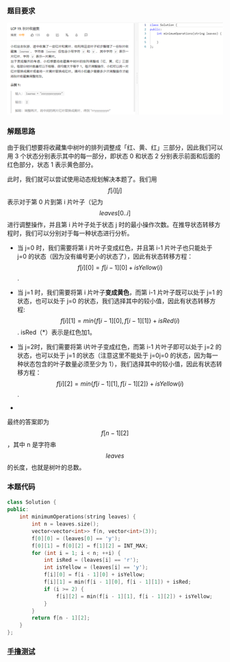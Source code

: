 ### 题目要求

![](./pic/lcp19.png)

### 解题思路

由于我们想要将收藏集中树叶的排列调整成「红、黄、红」三部分，因此我们可以用 3 个状态分别表示其中的每一部分，即状态 0 和状态 2 分别表示前面和后面的红色部分，状态 1 表示黄色部分。

此时，我们就可以尝试使用动态规划解决本题了。我们用 $$f[i][j]$$ 表示对于第 0 片到第 i 片叶子（记为 $$\textit{leaves}[0..i]$$进行调整操作，并且第 i 片叶子处于状态 j 时的最小操作次数。在推导状态转移方程时，我们可以分别对于每一种状态进行分析。

- 当 j=0 时，我们需要将第 i 片叶子变成红色，并且第 i-1 片叶子也只能处于 j=0 的状态（因为没有编号更小的状态了），因此有状态转移方程：$$f[i][0]=f[i−1][0]+isYellow(i)$$.
- 当 j=1 时，我们需要将第 i 片叶子**变成黄色**，而第 i-1 片叶子既可以处于 j=1 的状态，也可以处于 j=0 的状态，我们选择其中的较小值，因此有状态转移方程:$$f[i][1]=min\{f[i−1][0],f[i−1][1]\}+isRed(i)$$. isRed（*）表示是红色加1。
- 当 j=2时，我们需要将第 i片叶子变成红色，而第 i-1 片叶子即可以处于 j=2 的状态，也可以处于 j=1 的状态（注意这里不能处于 j=0j=0 的状态，因为每一种状态包含的叶子数量必须至少为 1），我们选择其中的较小值，因此有状态转移方程：$$f[i][2]=min\{f[i−1][1],f[i−1][2]\}+isYellow(i)$$.

- 

最终的答案即为 $$f[n-1][2]$$，其中 n 是字符串 $$\textit{leaves}$$ 的长度，也就是树叶的总数。

### 本题代码

```c++
class Solution {
public:
    int minimumOperations(string leaves) {
        int n = leaves.size();
        vector<vector<int>> f(n, vector<int>(3));
        f[0][0] = (leaves[0] == 'y');
        f[0][1] = f[0][2] = f[1][2] = INT_MAX;
        for (int i = 1; i < n; ++i) {
            int isRed = (leaves[i] == 'r');
            int isYellow = (leaves[i] == 'y');
            f[i][0] = f[i - 1][0] + isYellow;
            f[i][1] = min(f[i - 1][0], f[i - 1][1]) + isRed;
            if (i >= 2) {
                f[i][2] = min(f[i - 1][1], f[i - 1][2]) + isYellow;
            }
        }
        return f[n - 1][2];
    }
};
```

### [手撸测试](https://leetcode-cn.com/problems/UlBDOe/solution/) 

